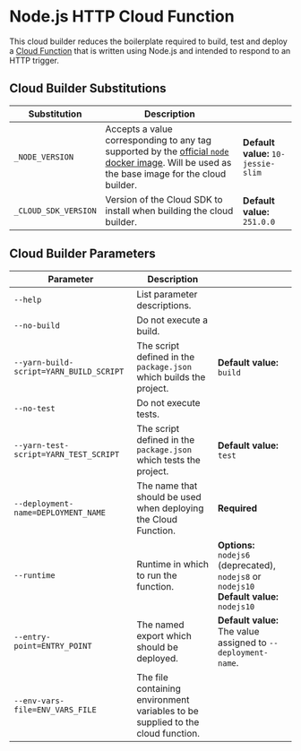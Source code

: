 # Node.js HTTP Cloud Function

This cloud builder reduces the boilerplate required to build, test and deploy a [Cloud Function](https://cloud.google.com/functions/) that is written using Node.js and intended to respond to an HTTP trigger.

## Cloud Builder Substitutions

| Substitution         | Description                                                                                                                                                                     |                                     |
| -------------------- | ------------------------------------------------------------------------------------------------------------------------------------------------------------------------------- | ----------------------------------- |
| `_NODE_VERSION`      | Accepts a value corresponding to any tag supported by the [official `node` docker image](https://hub.docker.com/_/node/). Will be used as the base image for the cloud builder. | **Default value:** `10-jessie-slim` |
| `_CLOUD_SDK_VERSION` | Version of the Cloud SDK to install when building the cloud builder.                                                                                                            | **Default value:** `251.0.0`        |

## Cloud Builder Parameters

| Parameter                               | Description                                                                     |                                                                                               |
| --------------------------------------- | ------------------------------------------------------------------------------- | --------------------------------------------------------------------------------------------- |
| `--help`                                | List parameter descriptions.                                                    |                                                                                               |
| `--no-build`                            | Do not execute a build.                                                         |                                                                                               |
| `--yarn-build-script=YARN_BUILD_SCRIPT` | The script defined in the `package.json` which builds the project.              | **Default value:** `build`                                                                    |
| `--no-test`                             | Do not execute tests.                                                           |                                                                                               |
| `--yarn-test-script=YARN_TEST_SCRIPT`   | The script defined in the `package.json` which tests the project.               | **Default value:** `test`                                                                     |
| `--deployment-name=DEPLOYMENT_NAME`     | The name that should be used when deploying the Cloud Function.                 | **Required**                                                                                  |
| `--runtime`                             | Runtime in which to run the function.                                           | **Options:** `nodejs6` (deprecated), `nodejs8` or `nodejs10`<br>**Default value:** `nodejs10` |
| `--entry-point=ENTRY_POINT`             | The named export which should be deployed.                                      | **Default value:** The value assigned to `--deployment-name`.                                 |
| `--env-vars-file=ENV_VARS_FILE`         | The file containing environment variables to be supplied to the cloud function. |
